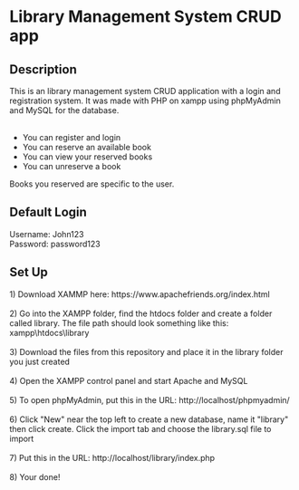 <h1>Library Management System CRUD app</h1>
<h2>Description</h2>
This is an library management system CRUD application with a login and registration system. It was made with PHP on xampp using phpMyAdmin and MySQL for the database.<br><br>

- You can register and login
- You can reserve an available book
- You can view your reserved books
- You can unreserve a book

Books you reserved are specific to the user.

<h2>Default Login</h2>
Username: John123<br>
Password: password123

<h2>Set Up</h2>
1) Download XAMMP here: https://www.apachefriends.org/index.html<br><br>
2) Go into the XAMPP folder, find the htdocs folder and create a folder called library. The file path should look something like this: xampp\htdocs\library<br><br>
3) Download the files from this repository and place it in the library folder you just created<br><br>
4) Open the XAMPP control panel and start Apache and MySQL<br><br>
5) To open phpMyAdmin, put this in the URL: http://localhost/phpmyadmin/<br><br>
6) Click "New" near the top left to create a new database, name it "library" then click create. Click the import tab and choose the library.sql file to import<br><br>
7) Put this in the URL: http://localhost/library/index.php<br><br>
8) Your done!
